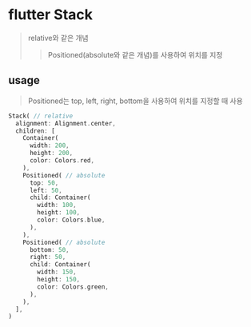 # flutter Stack

> relative와 같은 개념
>
> > Positioned(absolute와 같은 개념)를 사용하여 위치를 지정

## usage

> Positioned는 top, left, right, bottom을 사용하여 위치를 지정할 때 사용

```dart
Stack( // relative
  alignment: Alignment.center,
  children: [
    Container(
      width: 200,
      height: 200,
      color: Colors.red,
    ),
    Positioned( // absolute
      top: 50,
      left: 50,
      child: Container(
        width: 100,
        height: 100,
        color: Colors.blue,
      ),
    ),
    Positioned( // absolute
      bottom: 50,
      right: 50,
      child: Container(
        width: 150,
        height: 150,
        color: Colors.green,
      ),
    ),
  ],
)
```
